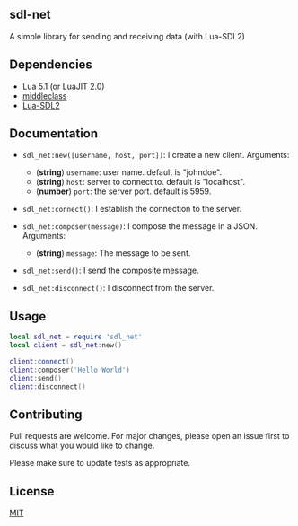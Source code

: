 ## sdl-net

A simple library for sending and receiving data (with Lua-SDL2)

## Dependencies

- Lua 5.1 (or LuaJIT 2.0)
- [middleclass](https://github.com/kikito/middleclass)
- [Lua-SDL2](https://github.com/tangent128/luasdl2/)

## Documentation

* `sdl_net:new([username, host, port])`: I create a new client. Arguments:
    * (**string**) `username`: user name. default is "johndoe".
    * (**string**) `host`: server to connect to. default is "localhost".
    * (**number**) `port`: the server port. default is 5959.

* `sdl_net:connect()`: I establish the connection to the server.

* `sdl_net:composer(message)`: I compose the message in a JSON. Arguments:
    * (**string**) `message`: The message to be sent.

* `sdl_net:send()`: I send the composite message.

* `sdl_net:disconnect()`: I disconnect from the server.

## Usage

```lua
local sdl_net = require 'sdl_net'
local client = sdl_net:new()

client:connect()
client:composer('Hello World')
client:send()
client:disconnect()
```

## Contributing

Pull requests are welcome. For major changes, please open an issue first to discuss what you would like to change.

Please make sure to update tests as appropriate.

## License

[MIT](LICENSE.md)
